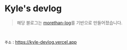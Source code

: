 # Kyle's devlog
> 해당 블로그는 [morethan-log](https://github.com/morethanmin/morethan-log)를 기반으로 만들어졌습니다.

<br>

`주소` : https://kyle-devlog.vercel.app